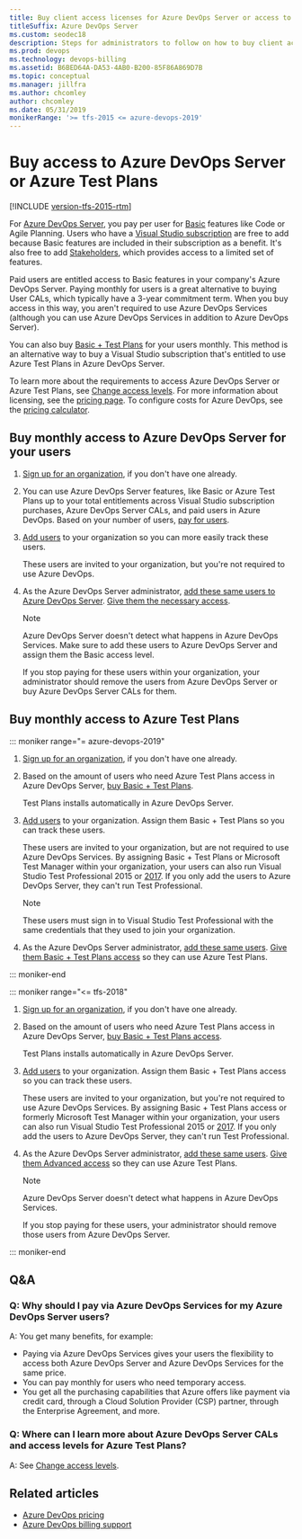 ```yaml
---
title: Buy client access licenses for Azure DevOps Server or access to Azure Test Plans
titleSuffix: Azure DevOps Server
ms.custom: seodec18
description: Steps for administrators to follow on how to buy client access licenses (CALs) or access to Azure Test Plans 
ms.prod: devops
ms.technology: devops-billing
ms.assetid: B6BED64A-DA53-4AB0-B200-85F86A869D7B
ms.topic: conceptual
ms.manager: jillfra
ms.author: chcomley
author: chcomley
ms.date: 05/31/2019
monikerRange: '>= tfs-2015 <= azure-devops-2019'
---
```

# Buy access to Azure DevOps Server or Azure Test Plans

[!INCLUDE [version-tfs-2015-rtm](../../pipelines/_shared/version-tfs-2015-rtm.md)]

For [Azure DevOps Server](https://visualstudio.microsoft.com/tfs/), you pay per user for [Basic](https://visualstudio.microsoft.com/team-services/compare-features/) features like Code or Agile Planning. Users who have a [Visual Studio subscription](https://visualstudio.microsoft.com/vs/pricing/) are free to add because Basic features are included in their subscription as a benefit. It's also free to add [Stakeholders](../../organizations/security/get-started-stakeholder.md), which provides access to a limited set of features.

Paid users are entitled access to Basic features in your company's Azure DevOps Server. Paying monthly for users is a great alternative to buying User CALs, which typically have a 3-year commitment term. When you buy access in this way, you aren't required to use Azure DevOps Services (although you can use Azure DevOps Services in addition to Azure DevOps Server).

You can also buy [Basic + Test Plans](https://marketplace.visualstudio.com/items?itemName=ms.vss-testmanager-web) for your users monthly. This method is an alternative way to buy a Visual Studio subscription that's entitled to use Azure Test Plans in Azure DevOps Server.

To learn more about the requirements to access Azure DevOps Server or Azure Test Plans, see [Change access levels](../../organizations/security/change-access-levels.md). For more information about licensing, see the [pricing page](https://visualstudio.microsoft.com/team-services/tfs-pricing). To configure costs for Azure DevOps, see the [pricing calculator](https://azure.microsoft.com/en-us/pricing/calculator/?service=azure-devops).

## Buy monthly access to Azure DevOps Server for your users

1. [Sign up for an organization](../accounts/create-organization.md), if you don't have one already.

2. You can use Azure DevOps Server features, like Basic or Azure Test Plans up to your total entitlements across Visual Studio subscription purchases, Azure DevOps Server CALs, and paid users in Azure DevOps. Based on your number of users,  [pay for users](https://marketplace.visualstudio.com/items?itemName=ms.vss-vstsuser).

3. [Add users](../accounts/add-organization-users.md) to your organization so you can more easily track these users.

    These users are invited to your organization, but you're not required to use Azure DevOps.

4. As the Azure DevOps Server administrator, [add these same users to Azure DevOps Server](../../organizations/security/add-users-team-project.md#add-users-team-project). [Give them the necessary access](../../organizations/security/change-access-levels.md).

    > [!NOTE]
    > Azure DevOps Server doesn't detect what happens in Azure DevOps Services. Make sure to add these users to Azure DevOps Server and assign them the Basic access level.
    >
    > If you stop paying for these users within your organization, your administrator should remove the users from Azure DevOps Server or buy Azure DevOps Server CALs for them.

## Buy monthly access to Azure Test Plans

::: moniker range="= azure-devops-2019"

1. [Sign up for an organization](../accounts/create-organization.md), if you don't have one already.

2. Based on the amount of users who need Azure Test Plans access in Azure DevOps Server, [buy Basic + Test Plans](buy-basic-plus-test-plans.md).

    Test Plans installs automatically in Azure DevOps Server.

3. [Add users](../accounts/add-organization-users.md) to your organization. Assign them Basic + Test Plans so you can track these users.

     These users are invited to your organization, but are not required to use Azure DevOps Services. By assigning Basic + Test Plans or Microsoft Test Manager within your organization, your users can also run Visual Studio Test Professional 2015 or [2017](https://visualstudio.microsoft.com/thank-you-downloading-visual-studio/?sku=TestProfessional&rel=15). If you only add the users to Azure DevOps Server, they can't run Test Professional.

    > [!NOTE]
    > These users must sign in to Visual Studio Test Professional with the same credentials that they used to join your organization.

4. As the Azure DevOps Server administrator, [add these same users](../../organizations/security/add-users-team-project.md#add-users-team-project). [Give them Basic + Test Plans access](../../organizations/security/change-access-levels.md) so they can use Azure Test Plans.

::: moniker-end

::: moniker range="<= tfs-2018"

1. [Sign up for an organization](../accounts/create-organization.md), if you don't have one already.

2. Based on the amount of users who need Azure Test Plans access in Azure DevOps Server, [buy Basic + Test Plans access](buy-basic-plus-test-plans.md).

    Test Plans installs automatically in Azure DevOps Server.

3. [Add users](../accounts/add-organization-users.md) to your organization. Assign them Basic + Test Plans access so you can track these users.

     These users are invited to your organization, but you're not required to use Azure DevOps Services. By assigning Basic + Test Plans access or formerly Microsoft Test Manager within your organization, your users can also run Visual Studio Test Professional 2015 or [2017](https://visualstudio.microsoft.com/thank-you-downloading-visual-studio/?sku=TestProfessional&rel=15). If you only add the users to Azure DevOps Server, they can't run Test Professional.

4. As the Azure DevOps Server administrator, [add these same users](../../organizations/security/add-users-team-project.md#add-users-team-project). [Give them Advanced access](../../organizations/security/change-access-levels.md) so they can use Azure Test Plans.

    > [!NOTE]
    > Azure DevOps Server doesn't detect what happens in Azure DevOps Services. 
    >
    > If you stop paying for these users, your administrator should remove those users from Azure DevOps Server.

::: moniker-end

## Q&A

<!-- BEGINSECTION class="m-qanda" -->

### Q: Why should I pay via Azure DevOps Services for my Azure DevOps Server users?

A: You get many benefits, for example:

- Paying via Azure DevOps Services gives your users the flexibility to access both Azure DevOps Server and Azure DevOps Services for the same price.
- You can pay monthly for users who need temporary access.
- You get all the purchasing capabilities that Azure offers like payment via credit card, through a Cloud Solution Provider (CSP) partner, through the Enterprise Agreement, and more.

### Q: Where can I learn more about Azure DevOps Server CALs and access levels for Azure Test Plans?

A: See [Change access levels](../security/change-access-levels.md).

<!-- ENDSECTION -->

## Related articles

- [Azure DevOps pricing](https://azure.microsoft.com/pricing/details/devops/azure-devops-services/)
- [Azure DevOps billing support](https://azure.microsoft.com/support/devops/)



